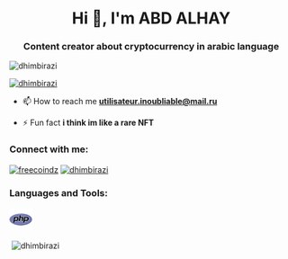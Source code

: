 <h1 align="center">Hi 👋, I'm ABD ALHAY</h1>
<h3 align="center">Content creator about cryptocurrency in arabic language</h3>

<p align="left"> <img src="https://komarev.com/ghpvc/?username=dhimbirazi&label=Profile%20views&color=0e75b6&style=flat" alt="dhimbirazi" /> </p>

<p align="left"> <a href="https://github.com/ryo-ma/github-profile-trophy"><img src="https://github-profile-trophy.vercel.app/?username=dhimbirazi" alt="dhimbirazi" /></a> </p>

- 📫 How to reach me **utilisateur.inoubliable@mail.ru**

- ⚡ Fun fact **i think im like a rare NFT**

<h3 align="left">Connect with me:</h3>
<p align="left">
<a href="https://twitter.com/freecoindz" target="blank"><img align="center" src="https://raw.githubusercontent.com/rahuldkjain/github-profile-readme-generator/master/src/images/icons/Social/twitter.svg" alt="freecoindz" height="30" width="40" /></a>
<a href="https://www.youtube.com/c/dhimbirazi" target="blank"><img align="center" src="https://raw.githubusercontent.com/rahuldkjain/github-profile-readme-generator/master/src/images/icons/Social/youtube.svg" alt="dhimbirazi" height="30" width="40" /></a>
</p>

<h3 align="left">Languages and Tools:</h3>
<p align="left"> <a href="https://www.php.net" target="_blank" rel="noreferrer"> <img src="https://raw.githubusercontent.com/devicons/devicon/master/icons/php/php-original.svg" alt="php" width="40" height="40"/> </a> </p>

<p>&nbsp;<img align="center" src="https://github-readme-stats.vercel.app/api?username=dhimbirazi&show_icons=true&locale=en" alt="dhimbirazi" /></p>
